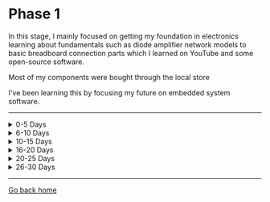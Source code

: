 # Phase 1

In this stage, I mainly focused on getting my foundation in electronics learning about fundamentals such as diode amplifier network models to basic breadboard connection parts which I learned on YouTube and some open-source software. 

Most of my components were bought through the local store

I've been learning this by focusing my future on embedded system software.

---

<details>
  <summary>0-5 Days</summary>
  
  ## Basic Electronics
  - Resistors
  - Potentiometers
  - Capacitors
  - Inductors
  - Wiring
  - Multimeter
  - Semiconductors
  - Ideal and Practical Sources
  - Switches
  - Electromagnets
---
</details>
<details>
<summary>6-10 Days</summary>
    
## Practical Electronic Components :
- Bread Board
- Series and Parallel Circuits
- Transformers
- Rectifier using Diodes
- Capacitor as a filter
- Transistors
- 7808 pin
</details>

<details>
<summary>10-15 Days</summary>

## Embedded Components and Analog Electronics: 
- Sensors
- LDR(Light Dependent Resistor)
- Raspberry Pi Pico H
- Verilog Simulations
- Op-amp
- Arduino Basics
</details>

<details>
<summary>16-20 Days</summary>

## Microprocessors and Microcontrollers
- Logic ICs
- Interfacing
- Microcontrollers
- ADCs
</details>

<details>
<summary>20-25 Days</summary>

## Digital Electronics
- General introduction
- Input and Output parameters
- Mechanical Requirements
- Batteries
- Circuit Protection
</details>

<details>
<summary>26-30 Days</summary>

## Power Electronics
- Legislation and standards
- Circuit design and layout
- Shielding
- Filtering
- Cables and connectors
</details>


---

[Go back home](https://github.com/AnshumanFauzdar/100DaysOfHardware)
